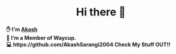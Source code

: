<h1 align='center'> Hi there 👋</h1>

<h4>
 ✋ I'm <u>Akash</u>
<br>
🔭 I’m a Member of Waycup.
<br>
💻 https://github.com/AkashSarangi2004 Check My Stuff OUT!!
